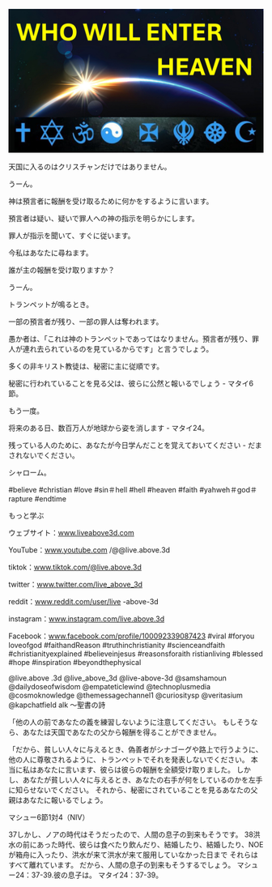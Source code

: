 ![Video cover image](../cover.jpg "cover photo")

天国に入るのはクリスチャンだけではありません。

うーん。

神は預言者に報酬を受け取るために何かをするように言います。

預言者は疑い、疑いで罪人への神の指示を明らかにします。

罪人が指示を聞いて、すぐに従います。

今私はあなたに尋ねます。

誰が主の報酬を受け取りますか？

うーん。

トランペットが鳴るとき。

一部の預言者が残り、一部の罪人は奪われます。

愚か者は、「これは神のトランペットであってはなりません。預言者が残り、罪人が連れ去られているのを見ているからです」と言うでしょう。

多くの非キリスト教徒は、秘密に主に従順です。

秘密に行われていることを見る父は、彼らに公然と報いるでしょう - マタイ6節。

もう一度。

将来のある日、数百万人が地球から姿を消します - マタイ24。

残っている人のために、あなたが今日学んだことを覚えておいてください - だまされないでください。

シャローム。

#believe #christian #love #sin＃hell #hell #heaven #faith #yahweh＃god＃rapture #endtime

もっと学ぶ


ウェブサイト：www.liveabove3d.com


YouTube：www.youtube.com /@@live.above.3d

tiktok：www.tiktok.com/@live.above.3d

twitter：www.twitter.com/live_above_3d

reddit：www.reddit.com/user/live -above-3d

instagram：www.instagram.com/live.above.3d

Facebook：www.facebook.com/profile/100092339087423 #viral #foryou loveofgod #faithandReason #truthinchristianity #scienceandfaith #christianityexplained #believeinjesus #reasonsforaith ristianliving #blessed #hope #inspiration #beyondthephysical

@live.above .3d @live_above_3d @live-above-3d @samshamoun @dailydoseofwisdom @empateticlewind @technoplusmedia @cosmoknowledge @themessagechannel1 @curiositysp @veritasium @kapchatfield alk  〜聖書の詩

「他の人の前であなたの義を練習しないように注意してください。 もしそうなら、あなたは天国であなたの父から報酬を得ることができません。

「だから、貧しい人々に与えるとき、偽善者がシナゴーグや路上で行うように、他の人に尊敬されるように、トランペットでそれを発表しないでください。 本当に私はあなたに言います、彼らは彼らの報酬を全額受け取りました。 しかし、あなたが貧しい人々に与えるとき、あなたの右手が何をしているのかを左手に知らせないでください。 それから、秘密にされていることを見るあなたの父親はあなたに報いるでしょう。

マシュー6節1対4（NIV）


37しかし、ノアの時代はそうだったので、人間の息子の到来もそうです。
38洪水の前にあった時代、彼らは食べたり飲んだり、結婚したり、結婚したり、NOEが箱舟に入ったり、洪水が来て洪水が来て服用していなかった日まで それらはすべて離れています。 だから、人間の息子の到来もそうするでしょう。
マシュー24：37-39.彼の息子は。
マタイ24：37-39。


